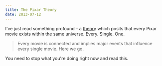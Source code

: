 ```yaml
---
title: The Pixar Theory
date: 2013-07-12
---
```


I've just read something profound – a [theory](http://jonnegroni.com/2013/07/11/the-pixar-theory/) which posits that every Pixar movie exists within the same universe. Every. Single. One.

> Every movie is connected and implies major events that influence every single movie. Here we go.

You need to stop what you're doing right now and read this.
